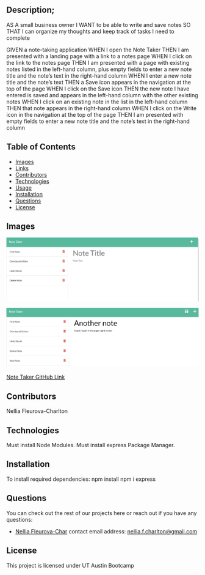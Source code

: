 ## Description;

AS A small business owner
I WANT to be able to write and save notes
SO THAT I can organize my thoughts and keep track of tasks I need to complete

GIVEN a note-taking application
WHEN I open the Note Taker
THEN I am presented with a landing page with a link to a notes page
WHEN I click on the link to the notes page
THEN I am presented with a page with existing notes listed in the left-hand column, plus empty fields to enter a new note title and the note’s text in the right-hand column
WHEN I enter a new note title and the note’s text
THEN a Save icon appears in the navigation at the top of the page
WHEN I click on the Save icon
THEN the new note I have entered is saved and appears in the left-hand column with the other existing notes
WHEN I click on an existing note in the list in the left-hand column
THEN that note appears in the right-hand column
WHEN I click on the Write icon in the navigation at the top of the page
THEN I am presented with empty fields to enter a new note title and the note’s text in the right-hand column


## Table of Contents

* [Images](#images)
* [Links](#links)
* [Contributors](#contributors)
* [Technologies](#technologies)
* [Usage](#usage)
* [Installation](#installation)
* [Questions](#questions)
* [License](#license)

## Images

![Note Taker Page](./public/assets/images/Screen1.png)

![Adding a Note](./public/assets/images/screen2.png)


[Note Taker GitHub Link]( )


## Contributors

Nellia Fleurova-Charlton

## Technologies
Must install Node Modules.
Must install express Package Manager.

## Installation

To install required dependencies:
npm install 
npm i express

## Questions

You can check out the rest of our projects here or reach out if you have any questions:

* [Nellia Fleurova-Char](https://github.com/NelliaFC)
  contact email address: nellia.f.charlton@gmail.com

## License

This project is licensed under UT Austin Bootcamp
